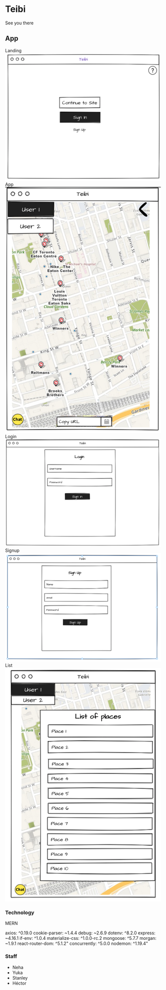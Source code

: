 # Teibi

See you there

## App

Landing
![Teibi](./static/landing.png)
App
![Teibi](./static/app.png)
Login
![Teibi](./static/login.png)
Signup
![Teibi](./static/signup.png)
List
![Teibi](./static/list.png)

### Technology

MERN

axios: ^0.19.0
cookie-parser: ~1.4.4
debug: ~2.6.9
dotenv: ^8.2.0
express: ~4.16.1
if-env: ^1.0.4
materialize-css: ^1.0.0-rc.2
mongoose: ^5.7.7
morgan: ~1.9.1
react-router-dom: ^5.1.2"
concurrently: ^5.0.0
nodemon: ^1.19.4"

### Staff

- Neha
- Yuka
- Stanley
- Héctor
